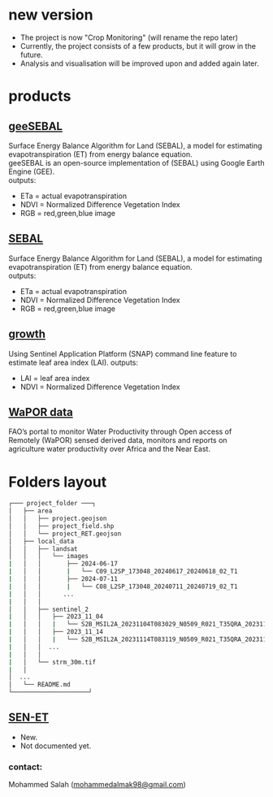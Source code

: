 # new version
* The project is now "Crop Monitoring" (will rename the repo later)
* Currently, the project consists of a few products, but it will grow in the future.
* Analysis and visualisation will be improved upon and added again later.

# products
## [geeSEBAL](docs/sebal.md)
Surface Energy Balance Algorithm for Land (SEBAL), a model for estimating evapotranspiration (ET) from energy balance equation.\
geeSEBAL is an open-source implementation of (SEBAL) using Google Earth Engine (GEE).\
outputs:
* ETa = actual evapotranspiration
* NDVI = Normalized Difference Vegetation Index
* RGB = red,green,blue image

## [SEBAL](docs/sebal.md)
Surface Energy Balance Algorithm for Land (SEBAL), a model for estimating evapotranspiration (ET) from energy balance equation.\
outputs:
* ETa = actual evapotranspiration
* NDVI = Normalized Difference Vegetation Index
* RGB = red,green,blue image

## [growth](docs/growth.md)
Using Sentinel Application Platform (SNAP) command line feature to estimate leaf area index (LAI).
outputs:
* LAI = leaf area index
* NDVI = Normalized Difference Vegetation Index

## [WaPOR data](https://www.fao.org/in-action/remote-sensing-for-water-productivity/en)
FAO’s portal to monitor Water Productivity through Open access of Remotely (WaPOR) sensed derived data, monitors and reports on agriculture water productivity over Africa and the Near East.

# Folders layout
```bash
┌─── project_folder ───┐
│   ├── area
│   │   ├── project.geojson
│   │   ├── project_field.shp
│   │   └── project_RET.geojson
│   ├── local_data
│   │   ├── landsat
│   │   │   └── images
|   │   │       ├── 2024-06-17
|   │   │       |   └── C09_L2SP_173048_20240617_20240618_02_T1
|   │   │       ├── 2024-07-11
|   │   │       |   └── C08_L2SP_173048_20240711_20240719_02_T1
|   │   │      ...
|   │   │      
│   │   ├── sentinel_2
|   │   │   ├── 2023_11_04
|   │   │   |   └── S2B_MSIL2A_20231104T083029_N0509_R021_T35QRA_20231104T101901.SAFE.zip
|   │   │   ├── 2023_11_14
|   │   │   |   └── S2B_MSIL2A_20231114T083119_N0509_R021_T35QRA_20231114T102315.SAFE.zip
|   │   │  ...
|   │   │
|   │   └── strm_30m.tif
|   │   
│  ...
│   └── README.md
└─────────────────────┘
```

## [SEN-ET](docs/set-et.md)
* New.
* Not documented yet.

### contact:
Mohammed Salah (mohammedalmak98@gmail.com)  